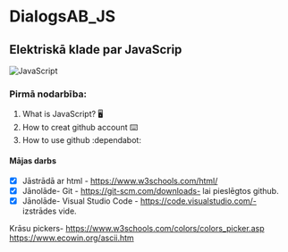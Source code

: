 # DialogsAB_JS
## Elektriskā klade par JavaScrip
![JavaScript](https://github.com/user-attachments/assets/0676b5de-855c-442c-8484-52e3bb81dd25)


### Pirmā nodarbība:
1. What is JavaScript? :desktop_computer:
2. How to creat github account :keyboard:
3. How to use github :dependabot:

#### Mājas darbs
- [X] Jāstrādā ar html - https://www.w3schools.com/html/
- [X] Jānolāde- Git - https://git-scm.com/downloads- lai pieslēgtos github.
- [X] Jānolāde- Visual Studio Code - https://code.visualstudio.com/- izstrādes vide.

Krāsu pickers- https://www.w3schools.com/colors/colors_picker.asp
https://www.ecowin.org/ascii.htm